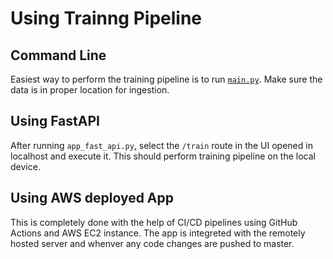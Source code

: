 # Using Trainng Pipeline

## Command Line

Easiest way to perform the training pipeline is to run [`main.py`](https://github.com/shriadke/FetchSearch/blob/master/main.py). Make sure the data is in proper location for ingestion.

## Using FastAPI

After running `app_fast_api.py`, select the `/train` route in the UI opened in localhost and execute it. This should perform training pipeline on the local device.

## Using AWS deployed App

This is completely done with the help of CI/CD pipelines using GitHub Actions and AWS EC2 instance. The app is integreted with the remotely hosted server and whenver any code changes are pushed to master.

